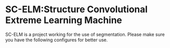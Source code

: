 # SC-ELM:Structure Convolutional Extreme Learning Machine
SC-ELM is a project working for the use of segmentation.
Please make sure you have the following configures for better use.

